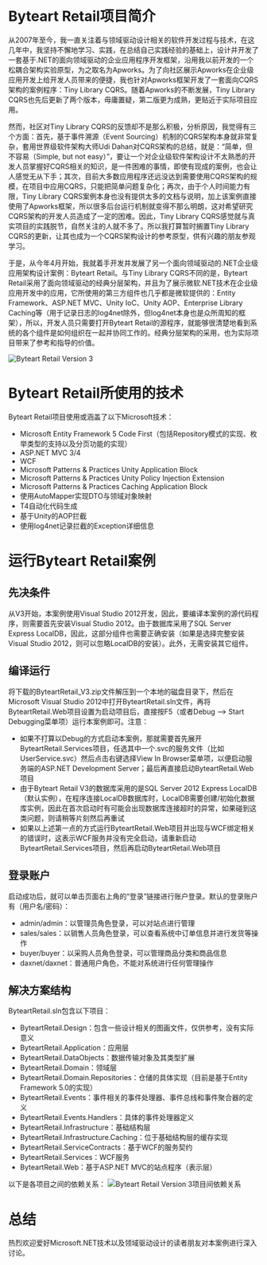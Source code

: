 Byteart Retail项目简介
======================
从2007年至今，我一直关注着与领域驱动设计相关的软件开发过程与技术，在这几年中，我坚持不懈地学习、实践，在总结自己实践经验的基础上，设计并开发了一套基于.NET的面向领域驱动的企业应用程序开发框架，沿用我以前开发的一个松耦合架构实验原型，为之取名为Apworks。为了向社区展示Apworks在企业级应用开发上给开发人员带来的便捷，我也针对Apworks框架开发了一套面向CQRS架构的案例程序：Tiny Library CQRS。随着Apworks的不断发展，Tiny Library CQRS也先后更新了两个版本，毋庸置疑，第二版更为成熟，更贴近于实际项目应用。

然而，社区对Tiny Library CQRS的反馈却不是那么积极，分析原因，我觉得有三个方面：首先，基于事件溯源（Event Sourcing）机制的CQRS架构本身就非常复杂，套用世界级软件架构大师Udi Dahan对CQRS架构的总结，就是：“简单，但不容易（Simple, but not easy）”，要让一个对企业级软件架构设计不太熟悉的开发人员掌握好CQRS相关的知识，是一件困难的事情，即使有现成的案例，也会让人感觉无从下手；其次，目前大多数应用程序还远没达到需要使用CQRS架构的规模，在项目中应用CQRS，只能把简单问题复杂化；再次，由于个人时间能力有限，Tiny Library CQRS案例本身也没有提供太多的文档与说明，加上该案例直接使用了Apworks框架，所以很多后台运行机制就变得不那么明朗，这对希望研究CQRS架构的开发人员造成了一定的困难。因此，Tiny Library CQRS感觉就与真实项目的实践脱节，自然关注的人就不多了。所以我打算暂时搁置Tiny Library CQRS的更新，让其也成为一个CQRS架构设计的参考原型，供有兴趣的朋友参观学习。

于是，从今年4月开始，我就着手开发并发展了另一个面向领域驱动的.NET企业级应用架构设计案例：Byteart Retail。与Tiny Library CQRS不同的是，Byteart Retail采用了面向领域驱动的经典分层架构，并且为了展示微软.NET技术在企业级应用开发中的应用，它所使用的第三方组件也几乎都是微软提供的：Entity Framework、ASP.NET MVC、Unity IoC、Unity AOP、Enterprise Library Caching等（用于记录日志的log4net除外，但log4net本身也是众所周知的框架），所以，开发人员只需要打开Byteart Retail的源程序，就能够很清楚地看到系统的各个组件是如何组织在一起并协同工作的。经典分层架构的采用，也为实际项目带来了参考和指导的价值。

![Byteart Retail Version 3](http://images.cnblogs.com/cnblogs_com/daxnet/201211/201211081523197376.png)

Byteart Retail所使用的技术
==========================
Byteart Retail项目使用或涵盖了以下Microsoft技术：
- Microsoft Entity Framework 5 Code First（包括Repository模式的实现、枚举类型的支持以及分页功能的实现）
- ASP.NET MVC 3/4
- WCF
- Microsoft Patterns & Practices Unity Application Block
- Microsoft Patterns & Practices Unity Policy Injection Extension
- Microsoft Patterns & Practices Caching Application Block
- 使用AutoMapper实现DTO与领域对象映射
- T4自动化代码生成
- 基于Unity的AOP拦截
- 使用log4net记录拦截的Exception详细信息

运行Byteart Retail案例
======================
先决条件
--------
从V3开始，本案例使用Visual Studio 2012开发，因此，要编译本案例的源代码程序，则需要首先安装Visual Studio 2012。由于数据库采用了SQL Server Express LocalDB，因此，这部分组件也需要正确安装（如果是选择完整安装Visual Studio 2012，则可以忽略LocalDB的安装）。此外，无需安装其它组件。

编译运行
--------
将下载的ByteartRetail_V3.zip文件解压到一个本地的磁盘目录下，然后在Microsoft Visual Studio 2012中打开ByteartRetail.sln文件，再将ByteartRetail.Web项目设置为启动项目后，直接按F5（或者Debug –> Start Debugging菜单项）运行本案例即可。注意：
- 如果不打算以Debug的方式启动本案例，那就需要首先展开ByteartRetail.Services项目，任选其中一个.svc的服务文件（比如UserService.svc）然后点击右键选择View In Browser菜单项，以便启动服务端的ASP.NET Development Server；最后再直接启动ByteartRetail.Web项目
- 由于Byteart Retail V3的数据库采用的是SQL Server 2012 Express LocalDB（默认实例），在程序连接LocalDB数据库时，LocalDB需要创建/初始化数据库实例，因此在首次启动时有可能会出现数据库连接超时的异常，如果碰到这类问题，则请稍等片刻然后再重试
- 如果以上述第一点的方式运行ByteartRetail.Web项目并出现与WCF绑定相关的错误时，这表示WCF服务并没有完全启动，请重新启动ByteartRetail.Services项目，然后再启动ByteartRetail.Web项目

登录账户
--------
启动成功后，就可以单击页面右上角的“登录”链接进行账户登录。默认的登录账户有（用户名/密码）：
- admin/admin：以管理员角色登录，可以对站点进行管理
- sales/sales：以销售人员角色登录，可以查看系统中订单信息并进行发货等操作
- buyer/buyer：以采购人员角色登录，可以管理商品分类和商品信息
- daxnet/daxnet：普通用户角色，不能对系统进行任何管理操作

解决方案结构
------------
ByteartRetail.sln包含以下项目：
- ByteartRetail.Design：包含一些设计相关的图画文件，仅供参考，没有实际意义
- ByteartRetail.Application：应用层
- ByteartRetail.DataObjects：数据传输对象及其类型扩展
- ByteartRetail.Domain：领域层
- ByteartRetail.Domain.Repositories：仓储的具体实现（目前是基于Entity Framework 5.0的实现）
- ByteartRetail.Events：事件相关的事件处理器、事件总线和事件聚合器的定义
- ByteartRetail.Events.Handlers：具体的事件处理器定义
- ByteartRetail.Infrastructure：基础结构层
- ByteartRetail.Infrastructure.Caching：位于基础结构层的缓存实现
- ByteartRetail.ServiceContracts：基于WCF的服务契约
- ByteartRetail.Services：WCF服务
- ByteartRetail.Web：基于ASP.NET MVC的站点程序（表示层） 

以下是各项目之间的依赖关系：
![Byteart Retail Version 3项目间依赖关系](https://github.com/daxnet/ByteartRetail/blob/master/Documents/ByteartRetailAssemblyDependency.png?raw=true)

总结
====
热烈欢迎爱好Microsoft.NET技术以及领域驱动设计的读者朋友对本案例进行深入讨论。